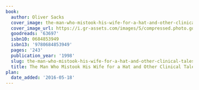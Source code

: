 ```yaml
---
book:
  author: Oliver Sacks
  cover_image: the-man-who-mistook-his-wife-for-a-hat-and-other-clinical-tales.jpg
  cover_image_url: https://i.gr-assets.com/images/S/compressed.photo.goodreads.com/books/1447047702l/63697._SX98_.jpg
  goodreads: '63697'
  isbn10: 0684853949
  isbn13: '9780684853949'
  pages: '243'
  publication_year: '1998'
  slug: the-man-who-mistook-his-wife-for-a-hat-and-other-clinical-tales
  title: The Man Who Mistook His Wife for a Hat and Other Clinical Tales
plan:
  date_added: '2016-05-18'
---
```


